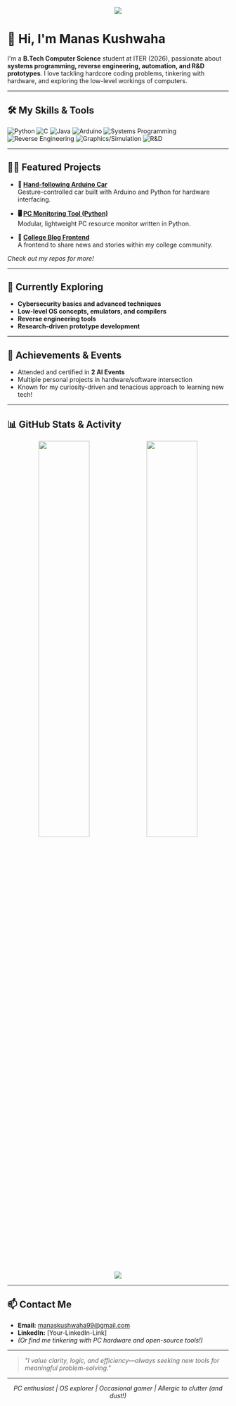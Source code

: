 <!-- Banner -->
<p align="center">
  <img src="https://capsule-render.vercel.app/api?type=waving&color=gradient&height=180&section=header&text=Manas%20Kushwaha&fontSize=38&fontAlignY=40&fontColor=fff"/>
</p>

# 👋 Hi, I'm Manas Kushwaha

I'm a **B.Tech Computer Science** student at ITER (2026), passionate about **systems programming, reverse engineering, automation, and R&D prototypes**. I love tackling hardcore coding problems, tinkering with hardware, and exploring the low-level workings of computers.

---

## 🛠️ My Skills & Tools

![Python](https://img.shields.io/badge/-Python-3670A0?logo=python&logoColor=fff&style=flat)
![C](https://img.shields.io/badge/-C-00599C?logo=c&logoColor=fff&style=flat)
![Java](https://img.shields.io/badge/-Java-007396?logo=java&logoColor=fff&style=flat)
![Arduino](https://img.shields.io/badge/-Arduino-00979D?logo=arduino&logoColor=fff&style=flat)
![Systems Programming](https://img.shields.io/badge/-Systems_Programming-informational)
![Reverse Engineering](https://img.shields.io/badge/-Reverse_Engineering-critical)
![Graphics/Simulation](https://img.shields.io/badge/-Graphics/Simulation-blueviolet)
![R&D](https://img.shields.io/badge/-R&D-blue)

---

## 👨‍💻 Featured Projects

- **🚗 [Hand-following Arduino Car](https://github.com/Manas-Kushwaha-99/your-repo)**  
  Gesture-controlled car built with Arduino and Python for hardware interfacing.

- **🖥️ [PC Monitoring Tool (Python)](https://github.com/Manas-Kushwaha-99/your-repo)**  
  Modular, lightweight PC resource monitor written in Python.

- **📰 [College Blog Frontend](https://github.com/Manas-Kushwaha-99/your-repo)**  
  A frontend to share news and stories within my college community.

*Check out my repos for more!*

---

## 🎯 Currently Exploring

- **Cybersecurity basics and advanced techniques**
- **Low-level OS concepts, emulators, and compilers**
- **Reverse engineering tools**
- **Research-driven prototype development**

---

## 🏅 Achievements & Events

- Attended and certified in **2 AI Events**
- Multiple personal projects in hardware/software intersection
- Known for my curiosity-driven and tenacious approach to learning new tech!

---

## 📊 GitHub Stats & Activity

<p align="center">
  <img src="https://github-readme-stats.vercel.app/api?username=Manas-Kushwaha-99&show_icons=true&hide_border=true&count_private=true&theme=radical" width="48%"/>
  <img src="https://github-readme-streak-stats.herokuapp.com?user=Manas-Kushwaha-99&theme=radical&hide_border=true" width="48%"/>
</p>
<p align="center">
  <img src="https://komarev.com/ghpvc/?username=Manas-Kushwaha-99&style=flat-square&color=blue"/>
</p>

---

## 📫 Contact Me

- **Email:** manaskushwaha99@gmail.com
- **LinkedIn:** [Your-LinkedIn-Link]
- *(Or find me tinkering with PC hardware and open-source tools!)*

---

> *"I value clarity, logic, and efficiency—always seeking new tools for meaningful problem-solving."*

---

<!-- Optional: Fun/Personal section -->
<p align="center">
  <em>PC enthusiast | OS explorer | Occasional gamer | Allergic to clutter (and dust!)</em>
</p>
